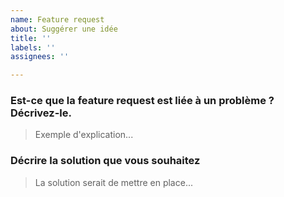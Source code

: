 ```yaml
---
name: Feature request
about: Suggérer une idée
title: ''
labels: ''
assignees: ''

---
```


### Est-ce que la feature request est liée à un problème ? Décrivez-le.
> Exemple d'explication...

### Décrire la solution que vous souhaitez
> La solution serait de mettre en place...
